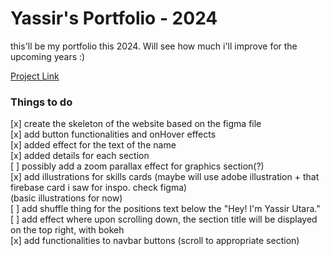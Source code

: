 # Yassir's Portfolio - 2024
this'll be my portfolio this 2024. Will see how much i'll improve for the upcoming years :)</br>

[Project Link](https://yassirutara.netlify.app/)

### Things to do
[x] create the skeleton of the website based on the figma file</br>
[x] add button functionalities and onHover effects</br>
[x] added effect for the text of the name</br>
[x] added details for each section</br>
[ ] possibly add a zoom parallax effect for graphics section(?)</br>
[x] add illustrations for skills cards (maybe will use adobe illustration + that firebase card i saw for inspo. check figma)</br>
(basic illustrations for now)</br>
[ ] add shuffle thing for the positions text below the "Hey! I'm Yassir Utara."</br>
[ ] add effect where upon scrolling down, the section title will be displayed on the top right, with bokeh</br>
[x] add functionalities to navbar buttons (scroll to appropriate section)</br>
